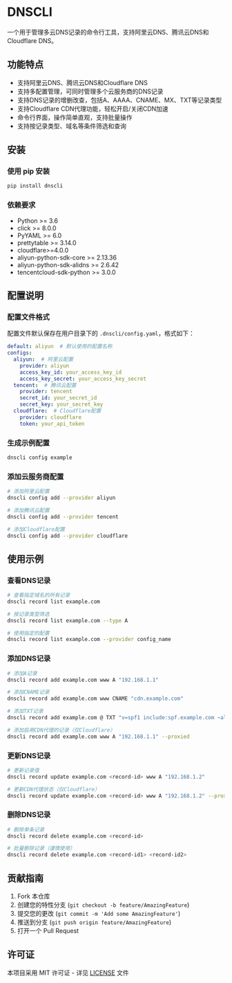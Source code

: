 # DNSCLI

一个用于管理多云DNS记录的命令行工具，支持阿里云DNS、腾讯云DNS和Cloudflare DNS。

## 功能特点

- 支持阿里云DNS、腾讯云DNS和Cloudflare DNS
- 支持多配置管理，可同时管理多个云服务商的DNS记录
- 支持DNS记录的增删改查，包括A、AAAA、CNAME、MX、TXT等记录类型
- 支持Cloudflare CDN代理功能，轻松开启/关闭CDN加速
- 命令行界面，操作简单直观，支持批量操作
- 支持按记录类型、域名等条件筛选和查询

## 安装

### 使用 pip 安装

```bash
pip install dnscli
```

### 依赖要求

- Python >= 3.6
- click >= 8.0.0
- PyYAML >= 6.0
- prettytable >= 3.14.0
- cloudflare>=4.0.0
- aliyun-python-sdk-core >= 2.13.36
- aliyun-python-sdk-alidns >= 2.6.42
- tencentcloud-sdk-python >= 3.0.0

## 配置说明

### 配置文件格式

配置文件默认保存在用户目录下的 `.dnscli/config.yaml`，格式如下：

```yaml
default: aliyun  # 默认使用的配置名称
configs:
  aliyun:  # 阿里云配置
    provider: aliyun
    access_key_id: your_access_key_id
    access_key_secret: your_access_key_secret
  tencent:  # 腾讯云配置
    provider: tencent
    secret_id: your_secret_id
    secret_key: your_secret_key
  cloudflare:  # Cloudflare配置
    provider: cloudflare
    token: your_api_token
```

### 生成示例配置

```bash
dnscli config example
```

### 添加云服务商配置

```bash
# 添加阿里云配置
dnscli config add --provider aliyun

# 添加腾讯云配置
dnscli config add --provider tencent

# 添加Cloudflare配置
dnscli config add --provider cloudflare
```

## 使用示例

### 查看DNS记录

```bash
# 查看指定域名的所有记录
dnscli record list example.com

# 按记录类型筛选
dnscli record list example.com --type A

# 使用指定的配置
dnscli record list example.com --provider config_name
```

### 添加DNS记录

```bash
# 添加A记录
dnscli record add example.com www A "192.168.1.1"

# 添加CNAME记录
dnscli record add example.com www CNAME "cdn.example.com"

# 添加TXT记录
dnscli record add example.com @ TXT "v=spf1 include:spf.example.com ~all"

# 添加启用CDN代理的记录（仅Cloudflare）
dnscli record add example.com www A "192.168.1.1" --proxied
```

### 更新DNS记录

```bash
# 更新记录值
dnscli record update example.com <record-id> www A "192.168.1.2"

# 更新CDN代理状态（仅Cloudflare）
dnscli record update example.com <record-id> www A "192.168.1.2" --proxied
```

### 删除DNS记录

```bash
# 删除单条记录
dnscli record delete example.com <record-id>

# 批量删除记录（谨慎使用）
dnscli record delete example.com <record-id1> <record-id2>
```

## 贡献指南

1. Fork 本仓库
2. 创建您的特性分支 (`git checkout -b feature/AmazingFeature`)
3. 提交您的更改 (`git commit -m 'Add some AmazingFeature'`)
4. 推送到分支 (`git push origin feature/AmazingFeature`)
5. 打开一个 Pull Request

## 许可证

本项目采用 MIT 许可证 - 详见 [LICENSE](LICENSE) 文件
